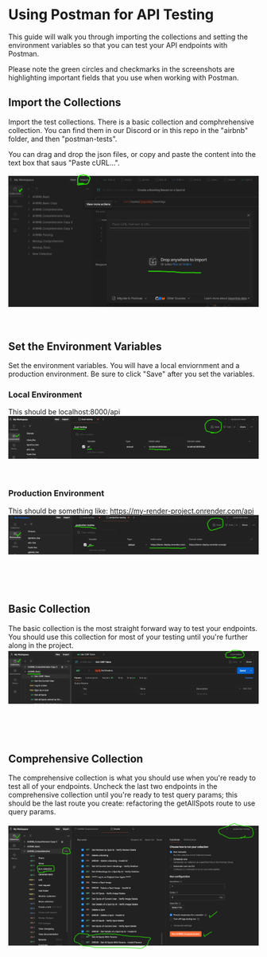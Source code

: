 # Using Postman for API Testing

This guide will walk you through importing the collections and setting the environment variables so that you can test your API endpoints with Postman.

Please note the green circles and checkmarks in the screenshots are highlighting important fields that you use when working with Postman.

## Import the Collections

Import the test collections.  There is a basic collection and comphrehensive collection.  You can find them in our Discord or in this repo in the "airbnb" folder, and then "postman-tests".

You can drag and drop the json files, or copy and paste the content into the text box that saus "Paste cURL...".

![import collection](image.png)
<br />
<br />
<br />
## Set the Environment Variables

Set the environment variables.  You will have a local enviornment and a production environment.  Be sure to click "Save" after you set the variables.

### Local Environment
This should be localhost:8000/api
![local env](image-1.png)
<br />
<br />
<br />

### Production Environment
This should be something like: https://my-render-project.onrender.com/api
![production env](image-2.png)

<br />
<br />
<br />

## Basic Collection

The basic collection is the most straight forward way to test your endpoints.  You should use this collection for most of your testing until you're further along in the project.
![basic collection](image-3.png)

<br />
<br />
<br />

## Comprehensive Collection

The comprehensive collection is what you should use when you're ready to test all of your endpoints.  Uncheck the last two endpoints in the comprehensive collection until you're ready to test query params; this should be the last route you create: refactoring the getAllSpots route to use query params.

![alt text](image-7.png)
